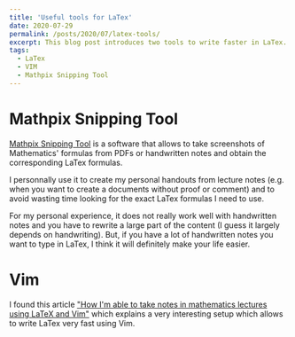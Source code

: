 ```yaml
---
title: 'Useful tools for LaTex'
date: 2020-07-29
permalink: /posts/2020/07/latex-tools/
excerpt: This blog post introduces two tools to write faster in LaTex. <br/><img src='/images/mathpix-latex.png' style="width:256px;height:256px;">
tags:
  - LaTex
  - VIM
  - Mathpix Snipping Tool
---
```


Mathpix Snipping Tool 
======
[Mathpix Snipping Tool](https://mathpix.com/) is a software that allows to take screenshots of Mathematics' formulas from PDFs or handwritten notes and obtain the corresponding LaTex formulas. 

I personnally use it to create my personal handouts from lecture notes (e.g. when you want to create a documents without proof or comment) and to avoid wasting time looking for the exact LaTex formulas I need to use. 

For my personal experience, it does not really work well with handwritten notes and you have to rewrite a large part of the content (I guess it largely depends on handwriting). But, if you have a lot of handwritten notes you want to type in LaTex, I think it will definitely make your life easier.  

Vim
======
I found this article ["How I'm able to take notes in mathematics lectures using LaTeX and Vim"](https://castel.dev/post/lecture-notes-1/) which explains a very interesting setup which allows to write LaTex very fast using Vim. 
